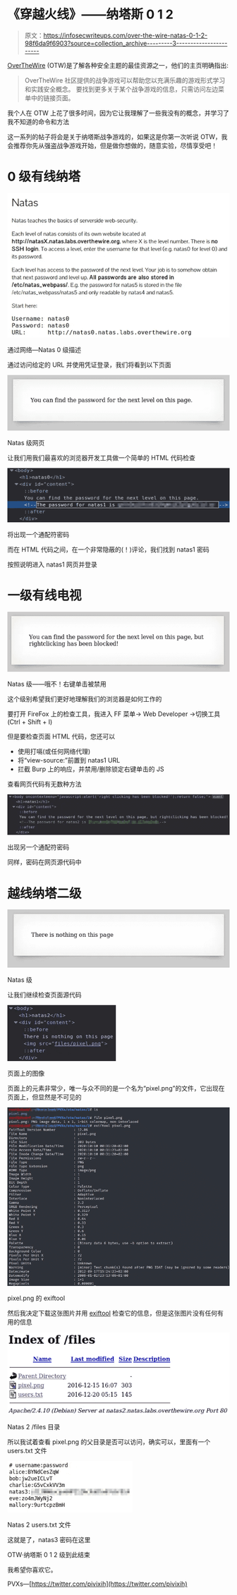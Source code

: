# 《穿越火线》——纳塔斯 0 1 2

> 原文：<https://infosecwriteups.com/over-the-wire-natas-0-1-2-98f6da9f6903?source=collection_archive---------3----------------------->

[OverTheWire](https://overthewire.org/wargames/) (OTW)是了解各种安全主题的最佳资源之一，他们的主页明确指出:

> OverTheWire 社区提供的战争游戏可以帮助您以充满乐趣的游戏形式学习和实践安全概念。
> 要找到更多关于某个战争游戏的信息，只需访问左边菜单中的链接页面。

我个人在 OTW 上花了很多时间，因为它让我理解了一些我没有的概念，并学习了我不知道的命令和方法

这一系列的帖子将会是关于纳塔斯战争游戏的，如果这是你第一次听说 OTW，我会推荐你先从强盗战争游戏开始，但是做你想做的，随意实验，尽情享受吧！

# 0 级有线纳塔

![](img/3d3773a98fced26d4d262b55214e47c1.png)

通过网络—Natas 0 级描述

通过访问给定的 URL 并使用凭证登录，我们将看到以下页面

![](img/5114add41c49355532e6133a803bddd3.png)

Natas 级网页

让我们用我们最喜欢的浏览器开发工具做一个简单的 HTML 代码检查

![](img/c226140f8a451d8fca52f10c437230f3.png)

将出现一个通配符密码

而在 HTML 代码之间，在一个非常隐蔽的(！)评论，我们找到 natas1 密码

按照说明进入 natas1 网页并登录

# 一级有线电视

![](img/1a001c6792784905f33f78290e763f57.png)

Natas 级——哦不！右键单击被禁用

这个级别希望我们更好地理解我们的浏览器是如何工作的

要打开 FireFox 上的检查工具，我进入 FF 菜单-> Web Developer ->切换工具(Ctrl + Shift + I)

但是要检查页面 HTML 代码，您还可以

*   使用打嗝(或任何网络代理)
*   将“view-source:”前置到 natas1 URL
*   拦截 Burp 上的响应，并禁用/删除锁定右键单击的 JS

查看网页代码有无数种方法

![](img/e1e352d4b5be719815a8c7a6c23148b3.png)

出现另一个通配符密码

同样，密码在网页源代码中

# 越线纳塔二级

![](img/d01d9058a02d52c87e5af817573edb3a.png)

Natas 级

让我们继续检查页面源代码

![](img/410c19263b53e464acf1c2467098c09c.png)

页面上的图像

页面上的元素非常少，唯一与众不同的是一个名为“pixel.png”的文件，它出现在页面上，但显然是不可见的

![](img/e3c195fd3969877c5fd7037402f854aa.png)

pixel.png 的 exiftool

然后我决定下载这张图片并用 [exiftool](https://exiftool.org/) 检查它的信息，但是这张图片没有任何有用的信息

![](img/9fd332abe4340101ee5bd9b3cf4c4717.png)

Natas 2 /files 目录

所以我试着查看 pixel.png 的父目录是否可以访问，确实可以，里面有一个 users.txt 文件

![](img/97dcf7f1a2c8ef3140045b3e912f7636.png)

Natas 2 users.txt 文件

这就是了，natas3 密码在这里

OTW·纳塔斯 0 1 2 级到此结束

我希望你喜欢它。

PVXs—[https://twitter.com/pivixih](https://twitter.com/pivixih)